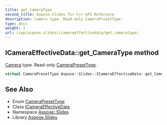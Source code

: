 ```yaml
---
title: get_CameraType
second_title: Aspose.Slides for C++ API Reference
description: Camera type. Read-only CameraPresetType.
type: docs
weight: 1
url: /cpp/aspose.slides/icameraeffectivedata/get_cameratype/
---
```

## ICameraEffectiveData::get_CameraType method


[Camera](../../camera/) type. Read-only [CameraPresetType](../../camerapresettype/).

```cpp
virtual CameraPresetType Aspose::Slides::ICameraEffectiveData::get_CameraType()=0
```

## See Also

* Enum [CameraPresetType](../../camerapresettype/)
* Class [ICameraEffectiveData](../)
* Namespace [Aspose::Slides](../../)
* Library [Aspose.Slides](../../../)

